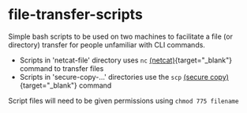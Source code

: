 # file-transfer-scripts

Simple bash scripts to be used on two machines to facilitate a file (or directory) transfer for people unfamiliar with CLI commands.

-  Scripts in 'netcat-file' directory uses `nc` [(netcat)](http://man7.org/linux/man-pages/man1/ncat.1.html){target="_blank"} command to transfer files<br>
-  Scripts in 'secure-copy-...' directories use the `scp` [(secure copy)](http://man7.org/linux/man-pages/man1/scp.1.html){target="_blank"} command

Script files will need to be given permissions using `chmod 775 filename`
